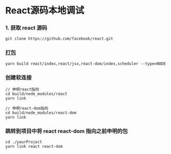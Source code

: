 # React源码本地调试
### 1. 获取 react 源码
```
git clone https://github.com/facebook/react.git
```

### [打包](https://zh-hans.legacy.reactjs.org/docs/how-to-contribute.html#development-workflow)
```
yarn build react/index,react/jsx,react-dom/index,scheduler --type=NODE
```

### 创建软连接
```
// 申明react指向
cd build/node_modules/react
yarn link

// 申明react-dom指向
cd build/node_modules/react-dom
yarn link
```

### 跳转到项目中将 react react-dom 指向之前申明的包
```
cd ./yourProject
yarn link react react-dom
```
